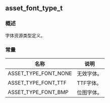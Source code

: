 ## asset\_font\_type\_t
### 概述
 字体资源类型定义。
### 常量
<p id="asset_font_type_t_consts">

| 名称 | 说明 | 
| -------- | ------- | 
| ASSET\_TYPE\_FONT\_NONE | 无效字体。 |
| ASSET\_TYPE\_FONT\_TTF | TTF字体。 |
| ASSET\_TYPE\_FONT\_BMP | 位图字体。 |
